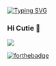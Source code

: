 
[![Typing SVG](https://readme-typing-svg.demolab.com/?lines=Hello+Cuties)](https://git.io/typing-svg)
### Hi Cutie 👋
![](https://komarev.com/ghpvc/?username=ASMAAGT)      

[![forthebadge](https://forthebadge.com/images/badges/built-with-love.svg)](https://forthebadge.com)

<!--
**ASMAAGT/ASMAAGT** is a ✨ _special_ ✨ repository because its `README.md` (this file) appears on your GitHub profile.

Here are some ideas to get you started:

- 🔭 I’m currently working on ...
- 🌱 I’m currently learning ...
- 👯 I’m looking to collaborate on ...
- 🤔 I’m looking for help with ...
- 💬 Ask me about ...
- 📫 How to reach me: ...
- 😄 Pronouns: ...
- ⚡ Fun fact: ...
-->
